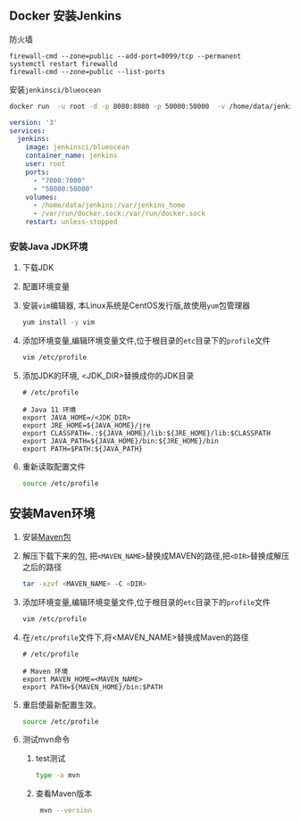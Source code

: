 
## Docker 安装Jenkins
防火墙
```
firewall-cmd --zone=public --add-port=8099/tcp --permanent
systemctl restart firewalld
firewall-cmd --zone=public --list-ports
```

安装`jenkinsci/blueocean`
```bash
docker run  -u root -d -p 8080:8080 -p 50000:50000  -v /home/data/jenkins:/var/jenkins_home -v /var/run/docker.sock:/var/run/docker.sock  --name jenkins jenkinsci/blueocean
```
```yml
version: '3'
services:
  jenkins:
    image: jenkinsci/blueocean
    container_name: jenkins
    user: root
    ports:
      - "7000:7000"
      - "50000:50000"
    volumes:
      - /home/data/jenkins:/var/jenkins_home
      - /var/run/docker.sock:/var/run/docker.sock
    restart: unless-stopped

```

### 安装Java JDK环境

1. 下载JDK

2. 配置环境变量

3. 安装`vim`编辑器, 本Linux系统是CentOS发行版,故使用`yum`包管理器
    ```bash
    yum install -y vim
    ```

4. 添加环境变量,编辑环境变量文件,位于根目录的`etc`目录下的`profile`文件
    ```bash
    vim /etc/profile
    ```	

5. 添加JDK的环境, <JDK_DIR>替换成你的JDK目录
    ```
    # /etc/profile
   
    # Java 11 环境
    export JAVA_HOME=/<JDK_DIR>
    export JRE_HOME=${JAVA_HOME}/jre
    export CLASSPATH=.:${JAVA_HOME}/lib:${JRE_HOME}/lib:$CLASSPATH
    export JAVA_PATH=${JAVA_HOME}/bin:${JRE_HOME}/bin
    export PATH=$PATH:${JAVA_PATH}
    ```

6. 重新读取配置文件
    ```bash
    source /etc/profile
    ```

## 安装Maven环境

1. 安装[Maven包](https://maven.apache.org/download.cgi)

2. 解压下载下来的包, 把`<MAVEN_NAME>`替换成MAVEN的路径,把`<DIR>`替换成解压之后的路径
    ```bash
    tar -xzvf <MAVEN_NAME> -C <DIR>
    ```

3. 添加环境变量,编辑环境变量文件,位于根目录的`etc`目录下的`profile`文件
    ```bash
    vim /etc/profile
    ```

4. 在`/etc/profile`文件下,将<MAVEN_NAME>替换成Maven的路径
    ```
    # /etc/profile
    
    # Maven 环境
    export MAVEN_HOME=<MAVEN_NAME>
    export PATH=${MAVEN_HOME}/bin:$PATH
    ```

5. 重启使最新配置生效。
    ```bash
    source /etc/profile
    ```

6. 测试mvn命令
    1. test测试
       ```bash
       type -a mvn
        ```
    2. 查看Maven版本
       ```bash
        mvn --version
       ```

